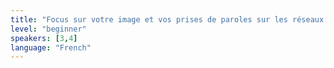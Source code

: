 ```yaml
---
title: "Focus sur votre image et vos prises de paroles sur les réseaux sociaux"
level: "beginner"
speakers: [3,4]
language: "French"
---
```


